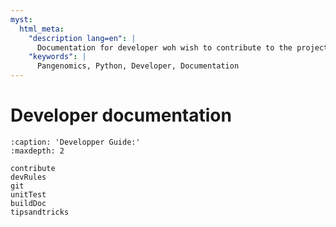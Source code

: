 ```yaml
---
myst:
  html_meta:
    "description lang=en": |
      Documentation for developer woh wish to contribute to the project.
    "keywords": |
      Pangenomics, Python, Developer, Documentation
---
```


# Developer documentation

```{toctree}
:caption: 'Developper Guide:'
:maxdepth: 2

contribute
devRules
git
unitTest
buildDoc
tipsandtricks
```
